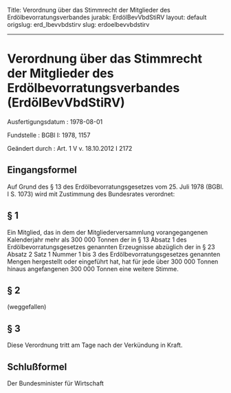 Title: Verordnung über das Stimmrecht der Mitglieder des Erdölbevorratungsverbandes
jurabk: ErdölBevVbdStiRV
layout: default
origslug: erd_lbevvbdstirv
slug: erdoelbevvbdstirv

---

# Verordnung über das Stimmrecht der Mitglieder des Erdölbevorratungsverbandes (ErdölBevVbdStiRV)

Ausfertigungsdatum
:   1978-08-01

Fundstelle
:   BGBl I: 1978, 1157

Geändert durch
:   Art. 1 V v. 18.10.2012 I 2172


## Eingangsformel

Auf Grund des § 13 des Erdölbevorratungsgesetzes vom 25. Juli 1978
(BGBl. I S. 1073) wird mit Zustimmung des Bundesrates verordnet:


## § 1

Ein Mitglied, das in dem der Mitgliederversammlung vorangegangenen
Kalenderjahr mehr als 300 000 Tonnen der in § 13 Absatz 1 des
Erdölbevorratungsgesetzes genannten Erzeugnisse abzüglich der in § 23
Absatz 2 Satz 1 Nummer 1 bis 3 des Erdölbevorratungsgesetzes genannten
Mengen hergestellt oder eingeführt hat, hat für jede über 300 000
Tonnen hinaus angefangenen 300 000 Tonnen eine weitere Stimme.


## § 2

(weggefallen)


## § 3

Diese Verordnung tritt am Tage nach der Verkündung in Kraft.


## Schlußformel

Der Bundesminister für Wirtschaft

